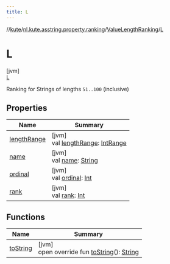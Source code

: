 ```yaml
---
title: L
---
```

//[kute](../../../../index.html)/[nl.kute.asstring.property.ranking](../../index.html)/[ValueLengthRanking](../index.html)/[L](index.html)



# L



[jvm]\
[L](index.html)



Ranking for Strings of lengths `51..100` (inclusive)



## Properties


| Name | Summary |
|---|---|
| [lengthRange](../length-range.html) | [jvm]<br>val [lengthRange](../length-range.html): [IntRange](https://kotlinlang.org/api/latest/jvm/stdlib/kotlin.ranges/-int-range/index.html) |
| [name](../../../nl.kute.hashing/-digest-method/-m-d5/index.html#-372974862%2FProperties%2F863300109) | [jvm]<br>val [name](../../../nl.kute.hashing/-digest-method/-m-d5/index.html#-372974862%2FProperties%2F863300109): [String](https://kotlinlang.org/api/latest/jvm/stdlib/kotlin/-string/index.html) |
| [ordinal](../../../nl.kute.hashing/-digest-method/-m-d5/index.html#-739389684%2FProperties%2F863300109) | [jvm]<br>val [ordinal](../../../nl.kute.hashing/-digest-method/-m-d5/index.html#-739389684%2FProperties%2F863300109): [Int](https://kotlinlang.org/api/latest/jvm/stdlib/kotlin/-int/index.html) |
| [rank](../rank.html) | [jvm]<br>val [rank](../rank.html): [Int](https://kotlinlang.org/api/latest/jvm/stdlib/kotlin/-int/index.html) |


## Functions


| Name | Summary |
|---|---|
| [toString](../to-string.html) | [jvm]<br>open override fun [toString](../to-string.html)(): [String](https://kotlinlang.org/api/latest/jvm/stdlib/kotlin/-string/index.html) |

